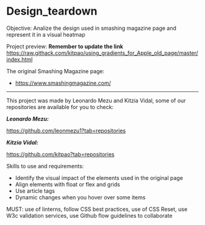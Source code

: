 # Design_teardown
Objective: Analize the design used in smashing magazine page and represent it in a visual heatmap

Project preview: **Remember to update the link** https://raw.githack.com/kitpao/using_gradients_for_Apple_old_page/master/index.html

The  original Smashing Magazine page:

   * https://www.smashingmagazine.com/

____________________________________

This project was made by Leonardo Mezu and Kitzia Vidal, some of our repositories are available for you to check:

**_Leonardo Mezu:_**

https://github.com/leonmezu1?tab=repositories

**_Kitzia Vidal:_**

https://github.com/kitpao?tab=repositories

Skills to use and requirements:

   * Identify the visual impact of the elements used in the original page
   * Align elements with float or flex and grids
   * Use article tags
   * Dynamic changes when you hover over some items


MUST: use of linterns, follow CSS best practices, use of CSS Reset, use W3c validation services, use Github flow guidelines to collaborate
